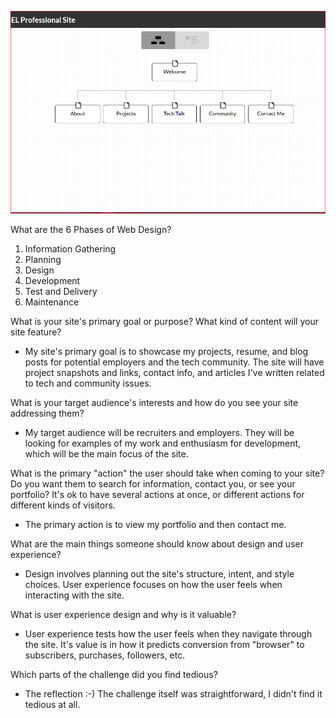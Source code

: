 ![Site Map](imgs/site-map.PNG)

What are the 6 Phases of Web Design?
  1. Information Gathering
  2. Planning
  3. Design
  4. Development
  5. Test and Delivery
  6. Maintenance

What is your site's primary goal or purpose? What kind of content will your site feature?
+ My site's primary goal is to showcase my projects, resume, and blog posts for potential employers and the tech community. The site will have project snapshots and links, contact info, and articles I've written related to tech and community issues.

What is your target audience's interests and how do you see your site addressing them?
+ My target audience will be recruiters and employers. They will be looking for examples of my work and enthusiasm for development, which will be the main focus of the site.

What is the primary "action" the user should take when coming to your site? Do you want them to search for information, contact you, or see your portfolio? It's ok to have several actions at once, or different actions for different kinds of visitors.
+ The primary action is to view my portfolio and then contact me.

What are the main things someone should know about design and user experience?
+ Design involves planning out the site's structure, intent, and style choices. User experience focuses on how the user feels when interacting with the site.

What is user experience design and why is it valuable?
+ User experience tests how the user feels when they navigate through the site. It's value is in how it predicts conversion from "browser" to subscribers, purchases, followers, etc.

Which parts of the challenge did you find tedious?
+ The reflection :-) The challenge itself was straightforward, I didn't find it tedious at all.